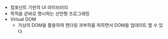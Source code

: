 - 컴포넌트 기반의 UI 라이브러리
- 목적을 곧바로 명시하는 선언형 프로그래밍
- Virtual DOM
	- 가상의 DOM을 활용하여 렌더링 과부하를 피하면서 DOM을 업데이트 할 수 있다
